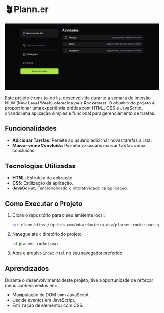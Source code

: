 
# 🪴Plann.er
<img src="./icons/planner.png" alt="imagem do projeto"><br>

Este projeto é uma to-do list desenvolvida durante a semana de imersão NLW (New Level Week) oferecida pela Rocketseat. O objetivo do projeto é proporcionar uma experiência prática com HTML, CSS e JavaScript, criando uma aplicação simples e funcional para gerenciamento de tarefas.

## Funcionalidades

- **Adicionar Tarefas**: Permite ao usuário adicionar novas tarefas à lista.
- **Marcar como Concluída**: Permite ao usuário marcar tarefas como concluídas.


## Tecnologias Utilizadas

- **HTML**: Estrutura da aplicação.
- **CSS**: Estilização da aplicação.
- **JavaScript**: Funcionalidade e interatividade da aplicação.

## Como Executar o Projeto

1. Clone o repositório para o seu ambiente local:
   ```bash
   git clone https://github.com/eduardavieira-dev/planner-rocketseat.git
   ```

2. Navegue até o diretório do projeto:
   ```bash
   cd planner-rocketseat
   ```

3. Abra o arquivo `index.html` no seu navegador preferido.


## Aprendizados

Durante o desenvolvimento deste projeto, tive a oportunidade de reforçar meus conhecimentos em:

- Manipulação do DOM com JavaScript.
- Uso de eventos em JavaScript.
- Estilização de elementos com CSS.



